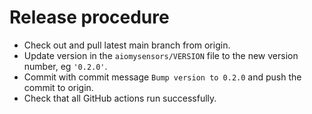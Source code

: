 # Release procedure

- Check out and pull latest main branch from origin.
- Update version in the `aiomysensors/VERSION` file to the new version number, eg `'0.2.0'`.
- Commit with commit message `Bump version to 0.2.0` and push the commit to origin.
- Check that all GitHub actions run successfully.
